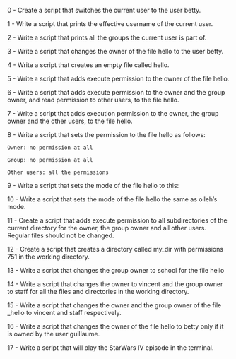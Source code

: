 0 - Create a script that switches the current user to the user betty.

1 - Write a script that prints the effective username of the current user. 

2 - Write a script that prints all the groups the current user is part of. 

3 - Write a script that changes the owner of the file hello to the user betty. 

4 - Write a script that creates an empty file called hello. 

5 - Write a script that adds execute permission to the owner of the file hello. 

6 - Write a script that adds execute permission to the owner and the group owner, and read permission to other users, to the file hello. 

7 - Write a script that adds execution permission to the owner, the group owner and the other users, to the file hello.

8 - Write a script that sets the permission to the file hello as follows: 

    Owner: no permission at all
    
    Group: no permission at all
    
    Other users: all the permissions

9 - Write a script that sets the mode of the file hello to this: 

10 - Write a script that sets the mode of the file hello the same as olleh’s mode. 

11 - Create a script that adds execute permission to all subdirectories of the current directory for the owner, the group owner and all other users. Regular files should not be changed. 

12 - Create a script that creates a directory called my_dir with permissions 751 in the working directory. 

13 - Write a script that changes the group owner to school for the file hello 

14 - Write a script that changes the owner to vincent and the group owner to staff for all the files and directories in the working directory. 

15 - Write a script that changes the owner and the group owner of the file _hello to vincent and staff respectively. 

16 - Write a script that changes the owner of the file hello to betty only if it is owned by the user guillaume.

17 - Write a script that will play the StarWars IV episode in the terminal.
